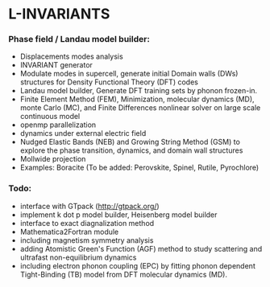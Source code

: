 # L-INVARIANTS
### Phase field / Landau model builder:
- Displacements modes analysis
- INVARIANT generator
- Modulate modes in supercell, generate initial Domain walls (DWs) structures for Density Functional Theory (DFT) codes
- Landau model builder, Generate DFT training sets by phonon frozen-in.
- Finite Element Method (FEM), Minimization, molecular dynamics (MD), monte Carlo (MC), and Finite Differences nonlinear solver on large scale continuous model
- openmp parallelization
- dynamics under external electric field
- Nudged Elastic Bands (NEB) and Growing String Method (GSM) to explore the phase transition, dynamics, and domain wall structures
- Mollwide projection
- Examples: Boracite (To be added: Perovskite, Spinel, Rutile, Pyrochlore)
### Todo:
- interface with GTpack (http://gtpack.org/)
- implement k dot p model builder, Heisenberg model builder
- interface to exact diagnalization method
- Mathematica2Fortran module
- including magnetism symmetry analysis
- adding Atomistic Green's Function (AGF) method to study scattering and ultrafast non-equilibrium dynamics
- including electron phonon coupling (EPC) by fitting phonon dependent Tight-Binding (TB) model from DFT molecular dynamics (MD).
